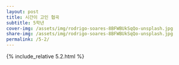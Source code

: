```yaml
---
layout: post
title: 시간이 고인 협곡
subtitle: 5학년
cover-img: /assets/img/rodrigo-soares-8BFWBUkSqQo-unsplash.jpg
share-img: /assets/img/rodrigo-soares-8BFWBUkSqQo-unsplash.jpg
permalink: /5-2/
---
```


{% include_relative 5.2.html %}
